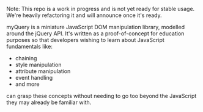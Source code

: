 Note: This repo is a work in progress and is not yet ready for stable usage. We're heavily refactoring it and will announce once it's ready.

myQuery is a miniature JavaScript DOM manipulation library, modelled around the jQuery API. It's written as a proof-of-concept for education purposes so that developers wishing to learn about JavaScript fundamentals like:

<ul>
<li>chaining</li>
<li>style manipulation</li>
<li>attribute manipulation</li>
<li>event handling</li>
<li>and more</li>
</ul>

can grasp these concepts without needing to go too beyond the JavaScript they may already be familiar with.